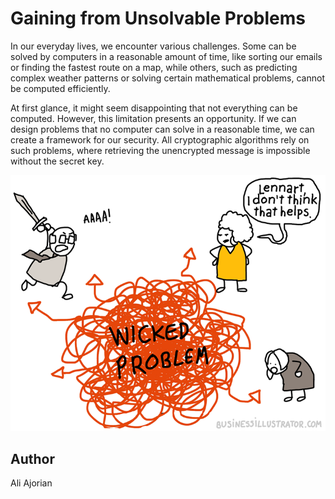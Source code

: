 <!-- BEGIN TITLE -->
# Gaining from Unsolvable Problems
<!-- END TITLE -->

<!-- BEGIN BODY -->
In our everyday lives, we encounter various challenges. Some can be solved by computers in a reasonable amount of time, like sorting our emails or finding the fastest route on a map, while others, such as predicting complex weather patterns or solving certain mathematical problems, cannot be computed efficiently.

At first glance, it might seem disappointing that not everything can be computed. However, this limitation presents an opportunity. If we can design problems that no computer can solve in a reasonable time, we can create a framework for our security. All cryptographic algorithms rely on such problems, where retrieving the unencrypted message is impossible without the secret key.
<!-- END BODY -->

![combination lock](../images/image-001-gaining-from-unsolvable-problems.png)

## Author
<!-- BEGIN AUTHOR -->
Ali Ajorian
<!-- END AUTHOR -->
